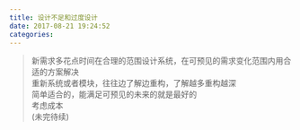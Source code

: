 ```yaml
---
title: 设计不足和过度设计
date: 2017-08-21 19:24:52
categories:
---
```



>新需求多花点时间在合理的范围设计系统，在可预见的需求变化范围内用合适的方案解决  
>重新系统或者模块，往往边了解边重构，了解越多重构越深  
>简单适合的，能满足可预见的未来的就是最好的  
>考虑成本  
>(未完待续)